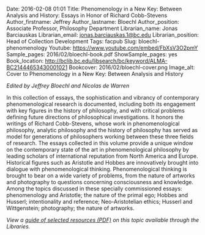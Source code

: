 Date: 2016-02-08 01:01
Title: Phenomenology in a New Key: Between Analysis and History:  Essays in Honor of Richard Cobb-Stevens
Author_firstname: Jeffrey
Author_lastname: Bloechl
Author_position: Associate Professor, Philosophy Department 
Librarian_name: Jonas Barciauskas
Librarian_email: jonas.barciauskas.1@bc.edu
Librarian_position: Head of Collection Development
Tags: facpub
Slug: bloechl-phenomenology
Youtube: https://www.youtube.com/embed/FbXsV3O2pmY
Sample_pages: 2016/02/bloechl-book.pdf
ShowSample_pages: yes
Book_location: http://bclib.bc.edu/libsearch/bc/keyword/ALMA-BC21444653430001021
Bookcover: 2016/02/bloechl-cover.png
Image_alt: Cover to Phenomenology in a New Key: Between Analysis and History

<em>Edited by Jeffrey Bloechl and Nicolas de Warren</em>

In this collection of essays, the sophistication and vibrancy of contemporary phenomenological research is documented, including both its engagement with key figures in the history of philosophy, and with critical problems defining future directions of philosophical investigations. It honors the writings of Richard Cobb-Stevens, whose work in phenomenological philosophy, analytic philosophy and the history of philosophy has served as model for generations of philosophers working between these three fields of research. The essays collected in this volume provide a unique window on the contemporary state of the art in phenomenological philosophy by leading scholars of international reputation from North America and Europe.  Historical figures such as Aristotle and Hobbes are innovatively brought into dialogue with phenomenological thinking. Phenomenological thinking is brought to bear on a wide variety of problems, from the nature of artworks and photography to questions concerning consciousness and knowledge. Among the topics discussed in these specially commissioned essays:  phenomenology and Aristotle; the nature of the primal ego; Hobbes and Husserl; intentionality and reference; Neo-Aristotelian ethics; Husserl and Wittgenstein; photography; the nature of artworks.

<em>View a <a href="http://library.bc.edu/theme/img/facpub/2016/02/bloechl-guide.pdf">guide of selected resources (PDF)</a> on this topic available through the Libraries. </em>